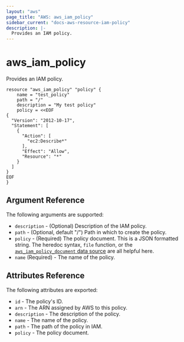 ```yaml
---
layout: "aws"
page_title: "AWS: aws_iam_policy"
sidebar_current: "docs-aws-resource-iam-policy"
description: |-
  Provides an IAM policy.
---
```


# aws\_iam\_policy

Provides an IAM policy.

```
resource "aws_iam_policy" "policy" {
    name = "test_policy"
    path = "/"
    description = "My test policy"
    policy = <<EOF
{
  "Version": "2012-10-17",
  "Statement": [
    {
      "Action": [
        "ec2:Describe*"
      ],
      "Effect": "Allow",
      "Resource": "*"
    }
  ]
}
EOF
}
```

## Argument Reference

The following arguments are supported:

* `description` - (Optional) Description of the IAM policy.
* `path` - (Optional, default "/") Path in which to create the policy.
* `policy` - (Required) The policy document. This is a JSON formatted string.
  The heredoc syntax, `file` function, or the [`aws_iam_policy_document` data
  source](/docs/providers/aws/d/iam_policy_document.html)
  are all helpful here.
* `name` (Required) - The name of the policy.

## Attributes Reference

The following attributes are exported:

* `id` - The policy's ID.
* `arn` - The ARN assigned by AWS to this policy.
* `description` - The description of the policy.
* `name` - The name of the policy.
* `path` - The path of the policy in IAM.
* `policy` - The policy document.
